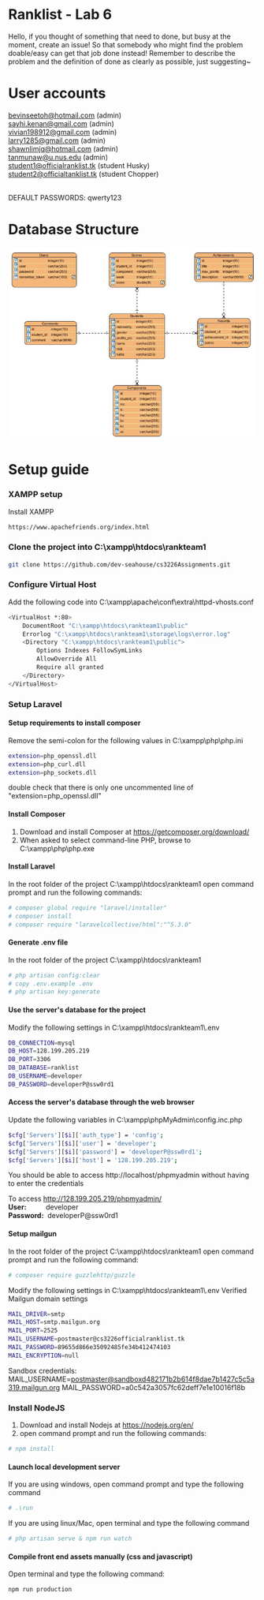 Ranklist - Lab 6
================
Hello, if you thought of something that need to done, but busy at the moment, create an issue! So that somebody who might find the problem doable/easy can get that job done instead!
Remember to describe the problem and the definition of done as clearly as possible, just suggesting~ 

User accounts
=============
bevinseetoh@hotmail.com (admin)<br>
sayhi.kenan@gmail.com (admin)<br>
vivian198912@gmail.com (admin)<br>
larry1285@gmail.com (admin)<br>
shawnlimjq@hotmail.com (admin)<br>
tanmunaw@u.nus.edu (admin)<br>
student1@officialranklist.tk (student Husky)<br>
student2@officialtanklist.tk (student Chopper)<br><br>

DEFAULT PASSWORDS: qwerty123

Database Structure
==================
![ScreenShot](database.JPG)

Setup guide
===========
### XAMPP setup
Install XAMPP
```sh
https://www.apachefriends.org/index.html
```

### Clone the project into C:\xampp\htdocs\rankteam1
```sh
git clone https://github.com/dev-seahouse/cs3226Assignments.git
```

### Configure Virtual Host
Add the following code into C:\xampp\apache\conf\extra\httpd-vhosts.conf
```sh
<VirtualHost *:80>
    DocumentRoot "C:\xampp\htdocs\rankteam1\public"
    Errorlog "C:\xampp\htdocs\rankteam1\storage\logs\error.log"
    <Directory "C:\xampp\htdocs\rankteam1\public">
        Options Indexes FollowSymLinks 
        AllowOverride All 
        Require all granted         
    </Directory>
</VirtualHost>
```

### Setup Laravel
#### Setup requirements to install composer
Remove the semi-colon for the following values in C:\xampp\php\php.ini
```sh
extension=php_openssl.dll
extension=php_curl.dll
extension=php_sockets.dll
```
double check that there is only one uncommented line of "extension=php_openssl.dll"

#### Install Composer
1. Download and install Composer at https://getcomposer.org/download/
2. When asked to select command-line PHP, browse to C:\xampp\php\php.exe

#### Install Laravel
In the root folder of the project C:\xampp\htdocs\rankteam1
open command prompt and run the following commands:
```sh
# composer global require "laravel/installer"
# composer install
# composer require "laravelcollective/html":"^5.3.0"
```

#### Generate .env file
In the root folder of the project C:\xampp\htdocs\rankteam1
```sh
# php artisan config:clear
# copy .env.example .env
# php artisan key:generate
```
#### Use the server's database for the project
Modify the following settings in C:\xampp\htdocs\rankteam1\\.env
```sh
DB_CONNECTION=mysql
DB_HOST=128.199.205.219
DB_PORT=3306
DB_DATABASE=ranklist
DB_USERNAME=developer
DB_PASSWORD=developerP@ssw0rd1
```
#### Access the server's database through the web browser
Update the following variables in C:\xampp\phpMyAdmin\config.inc.php
```sh
$cfg['Servers'][$i]['auth_type'] = 'config';
$cfg['Servers'][$i]['user'] = 'developer';
$cfg['Servers'][$i]['password'] = 'developerP@ssw0rd1';
$cfg['Servers'][$i]['host'] = '128.199.205.219';
```
You should be able to access http://localhost/phpmyadmin without having to enter the credentials

To access http://128.199.205.219/phpmyadmin/<br>
<b>User:</b>&nbsp;&nbsp;&nbsp;&nbsp;&nbsp;&nbsp;&nbsp;&nbsp;&nbsp;&nbsp;developer<br>
<b>Password:</b>&nbsp;&nbsp;developerP@ssw0rd1<br>

#### Setup mailgun
In the root folder of the project C:\xampp\htdocs\rankteam1
open command prompt and run the following command:
```sh
# composer require guzzlehttp/guzzle
```

Modify the following settings in C:\xampp\htdocs\rankteam1\\.env
Verified Mailgun domain settings
```sh
MAIL_DRIVER=smtp
MAIL_HOST=smtp.mailgun.org
MAIL_PORT=2525
MAIL_USERNAME=postmaster@cs3226officialranklist.tk
MAIL_PASSWORD=89655d866e35092485fe34b412474103
MAIL_ENCRYPTION=null
```
Sandbox credentials:
MAIL_USERNAME=postmaster@sandboxd482171b2b614f8dae7b1427c5c5a319.mailgun.org
MAIL_PASSWORD=a0c542a3057fc62deff7e1e10016f18b

### Install NodeJS
1. Download and install Nodejs at https://nodejs.org/en/
2. open command prompt and run the following commands:
```sh
# npm install
```

#### Launch local development server
If you are using windows, open command prompt and type the following command
```sh
# .\run
```
If you are using linux/Mac, open terminal and type the following command
```sh
# php artisan serve & npm run watch
```

#### Compile front end assets manually (css and javascript)
Open terminal and type the following command:
```sh
npm run production
```



